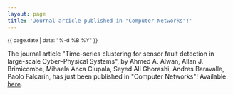 ```yaml
---
layout: page
title: 'Journal article published in "Computer Networks"!'
---
```


<small>{{ page.date | date: "%-d %B %Y" }}</small>

The journal article "Time-series clustering for sensor fault detection in large-scale Cyber–Physical Systems", by Ahmed A. Alwan, Allan J. Brimicombe, Mihaela Anca Ciupala, Seyed Ali Ghorashi, Andres Baravalle, Paolo Falcarin, has just been published in "Computer Networks"! Available [here](https://doi.org/10.1016/j.comnet.2022.109384).
